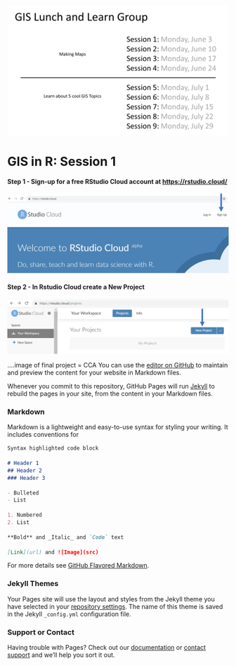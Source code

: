 ![](SUHI_9session_overview.png)

# GIS in R: Session 1

#### Step 1 - Sign-up for a free RStudio Cloud account at https://rstudio.cloud/
![](SUHI_session1_Rstudio_cloud.png)


#### Step 2 - In Rstudio Cloud create a New Project

![](SUHI_session1_Rstudio_new_project.png)


....image of final project = CCA
You can use the [editor on GitHub](https://github.com/christopher-l-ahmed/R-GIS/edit/master/README.md) to maintain and preview the content for your website in Markdown files.

Whenever you commit to this repository, GitHub Pages will run [Jekyll](https://jekyllrb.com/) to rebuild the pages in your site, from the content in your Markdown files.

### Markdown

Markdown is a lightweight and easy-to-use syntax for styling your writing. It includes conventions for

```markdown
Syntax highlighted code block

# Header 1
## Header 2
### Header 3

- Bulleted
- List

1. Numbered
2. List

**Bold** and _Italic_ and `Code` text

[Link](url) and ![Image](src)
```

For more details see [GitHub Flavored Markdown](https://guides.github.com/features/mastering-markdown/).

### Jekyll Themes

Your Pages site will use the layout and styles from the Jekyll theme you have selected in your [repository settings](https://github.com/christopher-l-ahmed/R-GIS/settings). The name of this theme is saved in the Jekyll `_config.yml` configuration file.

### Support or Contact

Having trouble with Pages? Check out our [documentation](https://help.github.com/categories/github-pages-basics/) or [contact support](https://github.com/contact) and we’ll help you sort it out.
